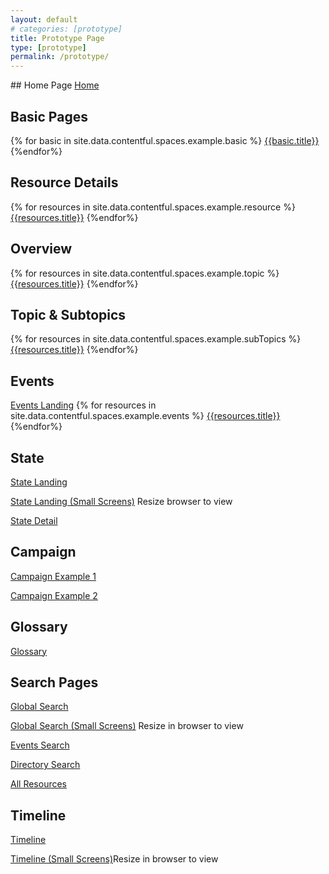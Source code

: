 ```yaml
---
layout: default
# categories: [prototype]
title: Prototype Page
type: [prototype]
permalink: /prototype/
---
```

<div class="grid-container" markdown="1">
## Home Page
<a href="/prototype/home">Home</a>

## Basic Pages
{% for basic in site.data.contentful.spaces.example.basic %}
  <a href="/prototype/{{basic.slug}}">{{basic.title}}</a>
{%endfor%}

## Resource Details
{% for resources in site.data.contentful.spaces.example.resource %}
  <a href="/prototype/{{resources.slug}}">{{resources.title}}</a>
{%endfor%}

## Overview
{% for resources in site.data.contentful.spaces.example.topic %}
  <a href="/prototype/{{resources.slug}}">{{resources.title}}</a>
{%endfor%}

## Topic & Subtopics
{% for resources in site.data.contentful.spaces.example.subTopics %}
  <a href="/prototype/{{resources.slug}}">{{resources.title}}</a>
{%endfor%}

## Events 
<a href="/prototype/events/landing">Events Landing</a>
{% for resources in site.data.contentful.spaces.example.events %}
  <a href="/prototype/{{resources.slug}}">{{resources.title}}</a>
{%endfor%}

## State
<p><a href="/prototype/states/landing">State Landing</a></p>
<p><a href="/prototype/states/landing/sm">State Landing (Small Screens)</a> Resize browser to view</p>
<p><a href="/prototype/states/detail">State Detail</a></p>


## Campaign
<p><a href="/prototype/campaign/1">Campaign Example 1</a></p>
<p><a href="/prototype/campaign/2">Campaign Example 2</a></p>

## Glossary
<a href="/prototype/glossary">Glossary</a>

## Search Pages
<p><a href="/prototype/search">Global Search</a></p>
<p><a href="/prototype/search/sm">Global Search (Small Screens)</a> Resize in browser to view</p>
<p><a href="/prototype/search/events">Events Search</a></p>
<p><a href="/prototype/search/directory">Directory Search</a></p>
<p><a href="/prototype/search/resources">All Resources</a></p>

## Timeline
<p><a href="/prototype/timeline">Timeline</a></p>
<p><a href="/protoype/timeline-small">Timeline (Small Screens)</a>Resize in browser to view</p>

</div>




